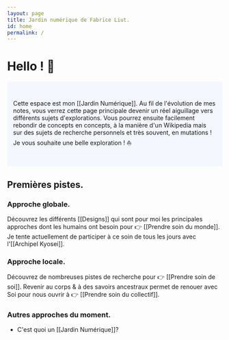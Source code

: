 ```yaml
---
layout: page
title: Jardin numérique de Fabrice Liut.
id: home
permalink: /
---
```


# Hello ! 👋

<p style="padding: 3em 1em; background: #f5f7ff; border-radius: 4px;">
  Cette espace est mon [[Jardin Numérique]]. Au fil de l'évolution de mes notes, vous verrez cette page principale devenir un réel aiguillage vers différents sujets d'explorations. Vous pourrez ensuite facilement rebondir de concepts en concepts, à la manière d'un Wikipedia mais sur des sujets de recherche personnels et très souvent, en mutations ! 
  Je vous souhaite une belle exploration ! ⛵
</p>

## Premières pistes.

### Approche globale.
Découvrez les différents [[Designs]] qui sont pour moi les principales approches dont les humains ont besoin pour 👉 [[Prendre soin du monde]].
Je tente actuellement de participer à ce soin de tous les jours avec l'[[Archipel Kyosei]].

### Approche locale.
Découvrez de nombreuses pistes de recherche pour 👉  [[Prendre soin de soi]]. Revenir au corps & à des savoirs ancestraux permet de renouer avec Soi pour nous ouvrir à  👉 [[Prendre soin du collectif]].

### Autres approches du moment.
- C'est quoi un [[Jardin Numérique]]?

<style>
  .wrapper {
    max-width: 46em;
  }
</style>

